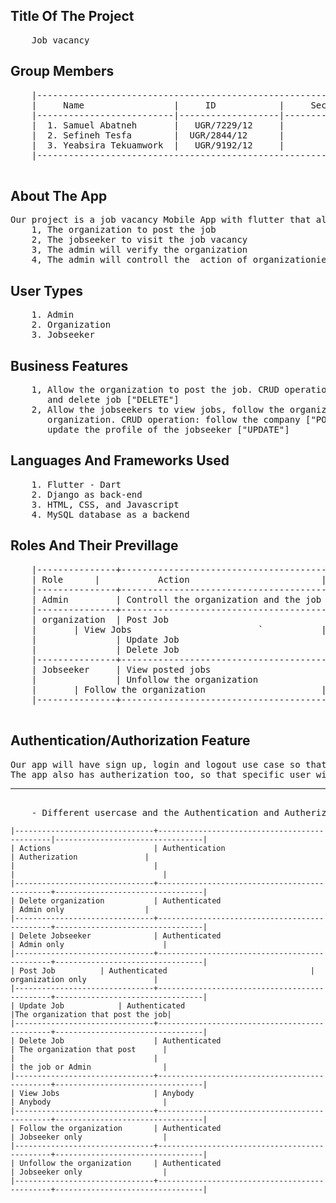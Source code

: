 ## Title Of The Project
<pre>
	Job vacancy
</pre>

## Group Members

<pre>
	|------------------------------------------------------------|
	|     Name                 |     ID            |     Section |
	|--------------------------|-------------------|-------------|
	|  1. Samuel Abatneh       |   UGR/7229/12     |         1   |
	|  2. Sefineh Tesfa        |  UGR/2844/12      |         1   |
	|  3. Yeabsira Tekuamwork  |   UGR/9192/12     |         2   |
	|------------------------------------------------------------|

</pre>


## About The App
<pre>
Our project is a job vacancy Mobile App with flutter that allow
	1, The organization to post the job
	2, The jobseeker to visit the job vacancy
	3, The admin will verify the organization
	4, The admin will controll the  action of organizationies and the jobseekers
</pre>

## User Types

<pre>
	1. Admin
	2. Organization
	3. Jobseeker
</pre>


## Business Features

<pre>
	1, Allow the organization to post the job. CRUD operation: create job ["POST"], read jobs ["GET"], update job ["PUT"]
	   and delete job ["DELETE"]
	2, Allow the jobseekers to view jobs, follow the organization so that they get the job posted by that organization, unfollow 
	   organization. CRUD operation: follow the company ["POST"],  view jobs ["GET"],  unfolllow the company ["DELETE"] and
	   update the profile of the jobseeker ["UPDATE"]
</pre>
      

 
## Languages And Frameworks Used

<pre>
	1. Flutter - Dart
	2. Django as back-end
	3. HTML, CSS, and Javascript
	4. MySQL database as a backend
</pre>

## Roles And Their Previllage

<pre>
	|---------------+----------------------------------------------|
	| Role     	|       	Action	                       |
	|---------------+----------------------------------------------|
	| Admin         | Controll the organization and the job seeeker|
	|---------------+----------------------------------------------|
	| organization  | Post Job                                     |
	|		| View Jobs                        `	       |
	|               | Update Job                                   |
	|               | Delete Job                                   |
	|---------------+----------------------------------------------|
	| Jobseeker     | View posted jobs                             |
	|               | Unfollow the organization                    |
	| 		| Follow the organization                      |
	|---------------+----------------------------------------------|
	
</pre>

## Authentication/Authorization Feature
<pre>
Our app will have sign up, login and logout use case so that unauthenticated user can join or leave. 
The app also has autherization too, so that specific user will have a specific privillage. <hr>
	- Different usercase and the Authentication and Autherization explained hereunder.</pre>


	|-------------------------------+----------------------------------------------|---------------------------------|
	| Actions                       | Authentication                               | Autherization		         |
	|                               |                                              |                                 |
	|-------------------------------+----------------------------------------------+---------------------------------|
	| Delete organization           | Authenticated                                | Admin only	                 |
	|-------------------------------+----------------------------------------------+---------------------------------|
	| Delete Jobseeker              | Authenticated                                | Admin only                      |
	|-------------------------------+----------------------------------------------+---------------------------------|
	| Post Job			| Authenticated                                | organization only               |
	|-------------------------------+----------------------------------------------+---------------------------------|
	| Update Job			| Authenticated                                |The organization that post the job|
	|-------------------------------+----------------------------------------------+---------------------------------|
	| Delete Job                    | Authenticated                                | The organization that post      |
	|                               |                                              | the job or Admin                |
	|-------------------------------+----------------------------------------------+---------------------------------|
	| View Jobs                     | Anybody                                      | Anybody                         |
	|-------------------------------+----------------------------------------------+---------------------------------|
	| Follow the organization       | Authenticated                                | Jobseeker only                  |
	|-------------------------------+----------------------------------------------+---------------------------------|
	| Unfollow the organization     | Authenticated                                | Jobseeker only                  |
	|-------------------------------+----------------------------------------------+---------------------------------|


